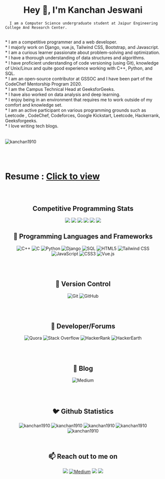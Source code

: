 <h1 align="center">Hey 👋, I'm Kanchan Jeswani</h1>

<p align="center">
  <samp>

      I am a Computer Science undergraduate student at Jaipur Engineering College And Research Center. 
   <br>
    *  I am a competitive programmer and a web developer. 
<br>
      *  I majorly work on Django, vue.js, Tailwind CSS, Bootstrap, and Javascript.
    <br>
    * I am a curious learner passionate about problem-solving and optimization.
    <br>
    * I have a thorough understanding of data structures and algorithms.
    <br>
    * I have proficient understanding of code versioning (using Git), knowledge of Unix/Linux and quite good experience working with C++, Python, and SQL.
    <br>
    * I am an open-source contributor at GSSOC and I have been part of the CodeChef Mentorship Program 2020.
    <br>
    * I am the Campus Technical Head at GeeksforGeeks.
    <br>
    * I have also worked on data analysis and deep learning. 
    <br>
    * I enjoy being in an environment that requires me to work outside of my comfort and knowledge set. <br>
    * I am an active participant on various programming grounds such as Leetcode , CodeChef, Codeforces, Google Kickstart, Leetcode, Hackerrank, Geeksforgeeks.
   <br>
    * I love writing tech blogs.

<br>
  </samp><br><br>

  <img src="https://komarev.com/ghpvc/?username=kanchan1910" alt="kanchan1910" /> 

<br><br>
 # **Resume** : <a href="https://drive.google.com/file/d/13KIXACVFN2ntfdjOZvQlmIMZXAlavixJ/view?usp=sharing" target="_blank" rel="nofollow">Click to view</a></p>
 <br>


<h2 align="center">Competitive Programming Stats</h2>
<p align="center">
<a target="_blank" href="https://leetcode.com/Kanchan19102000/"><img src="https://img.shields.io/badge/Leetcode-%2312100E.svg?&style=for-the-badge&logo=leetcode&logoColor=white" /></a>
<a target="_blank" href="https://www.codechef.com/users/kanchan1930"><img src="https://img.shields.io/badge/Codechef-%23D14836.svg?&style=for-the-badge&logo=codecheflogoColor=white" /></a>
<a target="_blank" href="https://codeforces.com/profile/kanchan_jeswani/"><img src="https://img.shields.io/badge/codeforces-%230077B5.svg?&style=for-the-badge&logo=codeforceslogoColor=white" /></a>
<a target="_blank" href="https://www.hackerrank.com/kanchanjeswani21/"><img src="https://img.shields.io/badge/hackerrank-%23F7DF1E.svg?&style=for-the-badge&logo=hackerranklogoColor=white" /></a>
<a target="_blank" href="https://www.hackerearth.com/@kanchan134/"><img src="https://img.shields.io/badge/hackerearth-%23092E20.svg?&style=for-the-badge&logo=hackerearthlogoColor=white" /></a>
  <a target="_blank" href="https://auth.geeksforgeeks.org/user/kanchanjeswani/practice/"><img src="https://img.shields.io/badge/geeksforgeeks-%23323330.svg?&style=for-the-badge&logo=geeksforgeekslogoColor=white" /></a>
</p>


<h2 align="center"> 🔭 Programming Languages and Frameworks</h2>
<p align="center">
<img alt="C++" src="https://img.shields.io/badge/c++%20-%2300599C.svg?&style=for-the-badge&logo=c%2B%2B&ogoColor=white"/>
<img alt="C" src="https://img.shields.io/badge/c%20-%23F7DF1E.svg?&style=for-the-badge&logo=c&logoColor=white"/>
<img alt="Python" src="https://img.shields.io/badge/python%20-%2314354C.svg?&style=for-the-badge&logo=python&logoColor=white"/>
  <img alt="Django" src="https://img.shields.io/badge/django%20-%23092E20.svg?&style=for-the-badge&logo=django&logoColor=white"/>
  <img alt="SQL" src="https://img.shields.io/badge/SQL%20-%23F7DF1E.svg?&style=for-the-badge&logo=django&logoColor=white"/>
<img alt="HTML5" src="https://img.shields.io/badge/html5%20-%23E34F26.svg?&style=for-the-badge&logo=html5&logoColor=white"/>
<img alt="Tailwind CSS" src="https://img.shields.io/badge/Tailwind CSSs%20-%2343853D.svg?&style=for-the-badge&logo=node.js&logoColor=white"/>
<img alt="JavaScript" src="https://img.shields.io/badge/javascript%20-%23323330.svg?&style=for-the-badge&logo=javascript&logoColor=%23F7DF1E"/>
<img alt="CSS3" src="https://img.shields.io/badge/css3%20-%231572B6.svg?&style=for-the-badge&logo=css3&logoColor=white"/>
  <img alt="Vue.js" src="https://img.shields.io/badge/vue%20-%2320232a.svg?&style=for-the-badge&logo=vue&logoColor=%2361DAFB"/>

<br><br>
</p>
</p>
<h2 align="center"> 🔭 Version Control</h2>
<p align="center">
<img alt="Git" src="https://img.shields.io/badge/git%20-%23F05033.svg?&style=for-the-badge&logo=git&logoColor=white"/>
<img alt="GitHub" src="https://img.shields.io/badge/github%20-%23121011.svg?&style=for-the-badge&logo=github&logoColor=white"/>
</p>
</p>
<br><br>
<h2 align="center"> 🔭 Developer/Forums</h2>
<p align="center">
<img alt="Quora" src="https://img.shields.io/badge/Quora%20-%23B92B27.svg?&style=for-the-badge&logo=Quora&logoColor=white"/>
<img alt="Stack Overflow" src="https://img.shields.io/badge/-Stack%20overflow-FE7A16?style=for-the-badge&logo=stack-overflow&logoColor=white"/>
<img alt="HackerRank" src="https://img.shields.io/badge/-Hackerrank-2EC866?style=for-the-badge&logo=HackerRank&logoColor=white"/>
<img alt="HackerEarth" src="https://img.shields.io/badge/HackerEarth%20-%232C3454.svg?&style=for-the-badge&logo=HackerEarth&logoColor=Blue"/>

</p>
<br><br>
<h2 align="center"> 🔭 Blog</h2>
<p align="center">
<img alt="Medium" src="https://img.shields.io/badge/Medium-12100E?style=for-the-badge&logo=medium&logoColor=white"/>

</p>
<br><br>

<h2 align="center">🐦 Github Statistics </h2>
<p align="center">

<img src="https://github-readme-streak-stats.herokuapp.com/?user=kanchan1910&theme=tokyonight" alt="kanchan1910" />
<img src="https://github-readme-stats.vercel.app/api?username=kanchan1910&show_icons=true&hide_border=true&theme=tokyonight" alt="kanchan1910" />
<img src="https://github-readme-stats.vercel.app/api/top-langs/?username=kanchan1910&layout=compact&theme=tokyonight" alt="kanchan1910" />
<img src="https://github-contribution-stats.vercel.app/api/?username=kanchan1910" alt="kanchan1910" />
<img src="https://activity-graph.herokuapp.com/graph?username=kanchan1910" alt="kanchan1910" />
</p>

<br>
<h2 align="center">📫 Reach out to me on</h2>
<p align="center">
<a target="_blank"href="https://www.linkedin.com/in/kanchan-jeswani-888827173/"><img src="https://img.shields.io/badge/linkedin-%230077B5.svg?&style=for-the-badge&logo=linkedin&logoColor=white" /></a>
<a href="https://kanchanjeswani2000.medium.com/" target = "_blank" rel="nofollow"><img alt="Medium" src="https://camo.githubusercontent.com/49c80c79c674e543c2c7c2ee7930cc15791f4bd56da17c4b3c91c273349bef8d/68747470733a2f2f696d672e736869656c64732e696f2f62616467652f6d656469756d2d2532333132313030452e7376673f267374796c653d666f722d7468652d6261646765266c6f676f3d6d656469756d266c6f676f436f6c6f723d7768697465" data-canonical-src="https://img.shields.io/badge/medium-%2312100E.svg?&amp;style=for-the-badge&amp;logo=medium&amp;logoColor=white" style="max-width:100%;"></a>
<a href="mailto:kanchanjeswani2000@gmail.com?subject=Hello%20Harsh,%20From%20Github"><img src="https://img.shields.io/badge/gmail-%23D14836.svg?&style=for-the-badge&logo=gmail&logoColor=white" /></a>
<a href="https://stackoverflow.com/users/12067576/kanchan-jeswani" target = "_blank">
<img src="https://img.shields.io/badge/-Stack%20overflow-FE7A16?style=for-the-badge&logo=stack-overflow&logoColor=white"/>
</a>  
</p>
